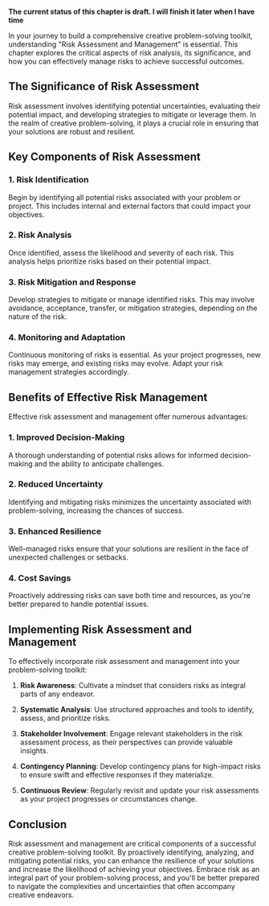 **The current status of this chapter is draft. I will finish it later when I have time**

In your journey to build a comprehensive creative problem-solving toolkit, understanding "Risk Assessment and Management" is essential. This chapter explores the critical aspects of risk analysis, its significance, and how you can effectively manage risks to achieve successful outcomes.

The Significance of Risk Assessment
-----------------------------------

Risk assessment involves identifying potential uncertainties, evaluating their potential impact, and developing strategies to mitigate or leverage them. In the realm of creative problem-solving, it plays a crucial role in ensuring that your solutions are robust and resilient.

Key Components of Risk Assessment
---------------------------------

### 1. Risk Identification

Begin by identifying all potential risks associated with your problem or project. This includes internal and external factors that could impact your objectives.

### 2. Risk Analysis

Once identified, assess the likelihood and severity of each risk. This analysis helps prioritize risks based on their potential impact.

### 3. Risk Mitigation and Response

Develop strategies to mitigate or manage identified risks. This may involve avoidance, acceptance, transfer, or mitigation strategies, depending on the nature of the risk.

### 4. Monitoring and Adaptation

Continuous monitoring of risks is essential. As your project progresses, new risks may emerge, and existing risks may evolve. Adapt your risk management strategies accordingly.

Benefits of Effective Risk Management
-------------------------------------

Effective risk assessment and management offer numerous advantages:

### 1. Improved Decision-Making

A thorough understanding of potential risks allows for informed decision-making and the ability to anticipate challenges.

### 2. Reduced Uncertainty

Identifying and mitigating risks minimizes the uncertainty associated with problem-solving, increasing the chances of success.

### 3. Enhanced Resilience

Well-managed risks ensure that your solutions are resilient in the face of unexpected challenges or setbacks.

### 4. Cost Savings

Proactively addressing risks can save both time and resources, as you're better prepared to handle potential issues.

Implementing Risk Assessment and Management
-------------------------------------------

To effectively incorporate risk assessment and management into your problem-solving toolkit:

1. **Risk Awareness**: Cultivate a mindset that considers risks as integral parts of any endeavor.

2. **Systematic Analysis**: Use structured approaches and tools to identify, assess, and prioritize risks.

3. **Stakeholder Involvement**: Engage relevant stakeholders in the risk assessment process, as their perspectives can provide valuable insights.

4. **Contingency Planning**: Develop contingency plans for high-impact risks to ensure swift and effective responses if they materialize.

5. **Continuous Review**: Regularly revisit and update your risk assessments as your project progresses or circumstances change.

Conclusion
----------

Risk assessment and management are critical components of a successful creative problem-solving toolkit. By proactively identifying, analyzing, and mitigating potential risks, you can enhance the resilience of your solutions and increase the likelihood of achieving your objectives. Embrace risk as an integral part of your problem-solving process, and you'll be better prepared to navigate the complexities and uncertainties that often accompany creative endeavors.

